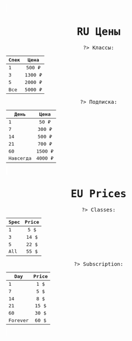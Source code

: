 <kbd style="width: auto; height: auto; text-align: center; border: 2px solid  white; border-radius:25px">

<p></p>

# RU Цены

<kbd style="width: 15rem; height: auto; text-align: center; border: 2px solid  smoke; border-radius:25px">

?>  Классы:

| Спек | Цена
|------|:----:|
|1|500 ₽|
|3|1300 ₽|
|5|2000 ₽|
|Все|5000 ₽|

?> Подписка:


| День | Цена
|------|:----:|
|1|50 ₽|
|7|300 ₽|
|14|500 ₽|
|21|700 ₽|
|60|1500 ₽|
|Навсегда|4000 ₽|

</kbd>
</kbd>


<kbd style="width: auto; height: auto; text-align: center; border: 2px solid  white; border-radius:25px">

<p></p>


# EU Prices
 
<kbd style="width: 15rem; height: auto; text-align: center; border: 2px solid  smoke; border-radius:25px">

?> Classes:

| Spec | Price
|------|:----:|
|1|5 $|
|3|14 $|
|5|22 $|
|All|55 $|


?> Subscription:


| Day | Price
|------|:----:|
|1|1 $|
|7|5 $|
|14|8 $|
|21|15 $|
|60|30 $|
|Forever|60 $|

</kbd>
</kbd>

